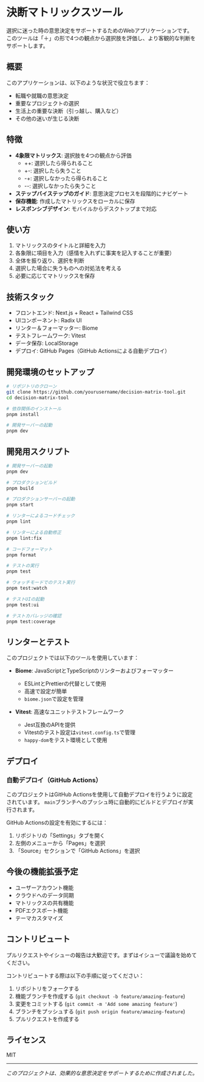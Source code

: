 # 決断マトリックスツール

選択に迷った時の意思決定をサポートするためのWebアプリケーションです。このツールは「＋」の形で4つの観点から選択肢を評価し、より客観的な判断をサポートします。

## 概要

このアプリケーションは、以下のような状況で役立ちます：

- 転職や就職の意思決定
- 重要なプロジェクトの選択
- 生活上の重要な決断（引っ越し、購入など）
- その他の迷いが生じる決断

## 特徴

- **4象限マトリックス**: 選択肢を4つの観点から評価
  - ++: 選択したら得られること
  - +-: 選択したら失うこと
  - -+: 選択しなかったら得られること
  - --: 選択しなかったら失うこと
- **ステップバイステップのガイド**: 意思決定プロセスを段階的にナビゲート
- **保存機能**: 作成したマトリックスをローカルに保存
- **レスポンシブデザイン**: モバイルからデスクトップまで対応

## 使い方

1. マトリックスのタイトルと詳細を入力
2. 各象限に項目を入力（感情を入れずに事実を記入することが重要）
3. 全体を振り返り、選択を判断
4. 選択した場合に失うものへの対処法を考える
5. 必要に応じてマトリックスを保存

## 技術スタック

- フロントエンド: Next.js + React + Tailwind CSS
- UIコンポーネント: Radix UI
- リンター＆フォーマッター: Biome
- テストフレームワーク: Vitest
- データ保存: LocalStorage
- デプロイ: GitHub Pages（GitHub Actionsによる自動デプロイ）

## 開発環境のセットアップ

```bash
# リポジトリのクローン
git clone https://github.com/yourusername/decision-matrix-tool.git
cd decision-matrix-tool

# 依存関係のインストール
pnpm install

# 開発サーバーの起動
pnpm dev
```

## 開発用スクリプト

```bash
# 開発サーバーの起動
pnpm dev

# プロダクションビルド
pnpm build

# プロダクションサーバーの起動
pnpm start

# リンターによるコードチェック
pnpm lint

# リンターによる自動修正
pnpm lint:fix

# コードフォーマット
pnpm format

# テストの実行
pnpm test

# ウォッチモードでのテスト実行
pnpm test:watch

# テストUIの起動
pnpm test:ui

# テストカバレッジの確認
pnpm test:coverage
```

## リンターとテスト

このプロジェクトでは以下のツールを使用しています：

- **Biome**: JavaScriptとTypeScriptのリンターおよびフォーマッター
  - ESLintとPrettierの代替として使用
  - 高速で設定が簡単
  - `biome.json`で設定を管理

- **Vitest**: 高速なユニットテストフレームワーク
  - Jest互換のAPIを提供
  - Vitestのテスト設定は`vitest.config.ts`で管理
  - `happy-dom`をテスト環境として使用

## デプロイ

### 自動デプロイ（GitHub Actions）

このプロジェクトはGitHub Actionsを使用して自動デプロイを行うように設定されています。
`main`ブランチへのプッシュ時に自動的にビルドとデプロイが実行されます。

GitHub Actionsの設定を有効にするには：

1. リポジトリの「Settings」タブを開く
2. 左側のメニューから「Pages」を選択
3. 「Source」セクションで「GitHub Actions」を選択

## 今後の機能拡張予定

- ユーザーアカウント機能
- クラウドへのデータ同期
- マトリックスの共有機能
- PDFエクスポート機能
- テーマカスタマイズ

## コントリビュート

プルリクエストやイシューの報告は大歓迎です。まずはイシューで議論を始めてください。

コントリビュートする際は以下の手順に従ってください：

1. リポジトリをフォークする
2. 機能ブランチを作成する (`git checkout -b feature/amazing-feature`)
3. 変更をコミットする (`git commit -m 'Add some amazing feature'`)
4. ブランチをプッシュする (`git push origin feature/amazing-feature`)
5. プルリクエストを作成する

## ライセンス

MIT

---

*このプロジェクトは、効果的な意思決定をサポートするために作成されました。*
